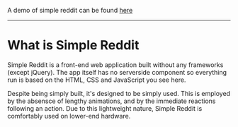A demo of simple reddit can be found <a target="_blank" href="https://reddit.ramineqbal.xyz/">here</a>
<hr>
<h1>What is Simple Reddit</h1>
<p>Simple Reddit is a front-end web application built without any frameworks (except jQuery). The app itself has no serverside component
so everything run is based on the HTML, CSS and JavaScript you see here.</p>
<p>
Despite being simply built, it's designed to be simply used. This is employed by the absensce of lengthy animations, and by the immediate reactions following an action. Due to this lightweight nature, Simple Reddit is comfortably used on lower-end hardware.</p>